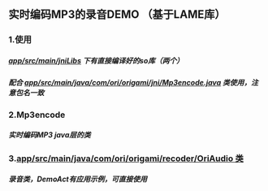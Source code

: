 实时编码MP3的录音DEMO （基于LAME库）
---
### 1.使用
##### **[app/src/main/jniLibs]()** 下有直接编译好的so库（两个）
##### 配合 **[app/src/main/java/com/ori/origami/jni/Mp3encode.java]()** 类使用，注意包名一致

### 2.Mp3encode
##### 实时编码MP3 java层的类

### 3.**[app/src/main/java/com/ori/origami/recoder/OriAudio 类]()**
##### 录音类，DemoAct有应用示例，可直接使用